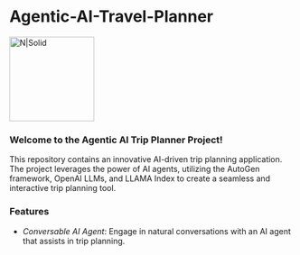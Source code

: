 # Agentic-AI-Travel-Planner

<a href="https://huggingface.co/">
  <img src="https://huggingface.co/front/thumbnails/spaces.png" alt="N|Solid" style="width: 150px;"/>
</a>

### Welcome to the Agentic AI Trip Planner Project!
This repository contains an innovative AI-driven trip planning application. The project leverages the power of AI agents, utilizing the AutoGen framework, OpenAI LLMs, and LLAMA Index to create a seamless and interactive trip planning tool.
### Features
- _Conversable AI Agent_: Engage in natural conversations with an AI agent that assists in trip planning.
